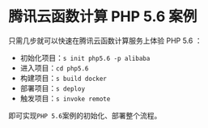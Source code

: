 # 腾讯云函数计算 PHP 5.6 案例

只需几步就可以快速在腾讯云函数计算服务上体验 PHP 5.6 ：

- 初始化项目：`s init php5.6 -p alibaba`
- 进入项目：`cd php5.6`
- 构建项目：`s build docker`
- 部署项目：`s deploy`
- 触发项目：`s invoke remote`

即可实现`PHP 5.6`案例的初始化、部署整个流程。